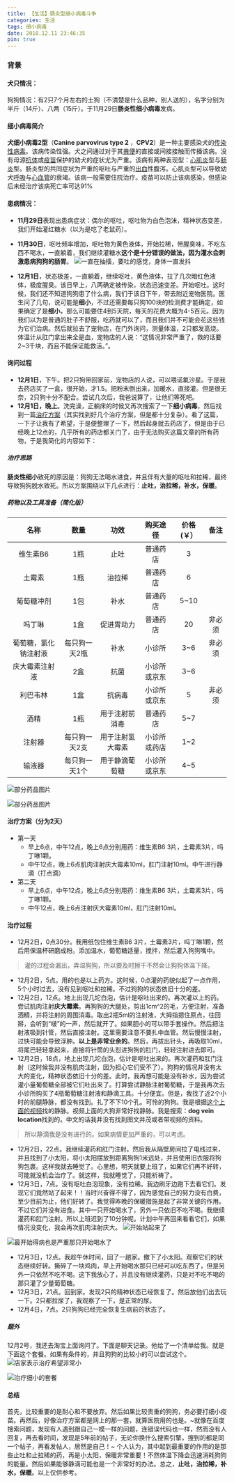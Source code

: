 ```yaml
---
title: 【生活】肠炎型细小病毒斗争
categories: 生活
tags: 细小病毒
date: 2018.12.11 23:46:35
pin: true
---
```

### 背景
#### 犬只情况：
狗狗情况：有2只7个月左右的土狗（不清楚是什么品种，别人送的），名字分别为半斤（14斤）、八两（15斤）。于11月29日**肠炎性细小病毒**发病。
#### 细小病毒简介
**犬细小病毒2型**（**Canine parvovirus type 2** ，**CPV2**）是一种主要感染犬的[传染性](https://zh.wikipedia.org/w/index.php?title=%E4%BC%A0%E6%9F%93%E6%80%A7&action=edit&redlink=1 "传染性（页面不存在）")[病毒](https://zh.wikipedia.org/wiki/%E7%97%85%E6%AF%92 "病毒")。该病传染性强。犬之间通过对于其[粪便](https://zh.wikipedia.org/wiki/%E7%B2%AA%E4%BE%BF "粪便")的直接或间接接触而传播该病。没有母源[抗体](https://zh.wikipedia.org/wiki/%E6%8A%97%E4%BD%93 "抗体")或[疫苗](https://zh.wikipedia.org/wiki/%E7%96%AB%E8%8B%97 "疫苗")保护的幼犬的症状尤为严重。该病有两种表现型：[心肌炎](https://zh.wikipedia.org/wiki/%E5%BF%83%E8%82%8C%E7%82%8E "心肌炎")型与[肠炎](https://zh.wikipedia.org/wiki/%E8%82%A0%E7%82%8E "肠炎")型。肠炎型的共同症状为严重的呕吐与严重的[出血](https://zh.wikipedia.org/wiki/%E5%87%BA%E8%A1%80 "出血")性腹泻。心肌炎型可以导致幼犬[呼吸](https://zh.wikipedia.org/wiki/%E5%91%BC%E5%90%B8 "呼吸")与[心血管](https://zh.wikipedia.org/wiki/%E5%BF%83%E8%A1%80%E7%AE%A1 "心血管")的衰竭。该病一般需要住院治疗。疫苗可以防止该病感染，但感染后未经治疗该病死亡率可达91%

#### 患病情况：
- **11月29日**表现出患病症状：偶尔的呕吐，呕吐物为白色泡沫，精神状态变差，我们开始灌红糖水（以为是吃了老鼠药）。


- **11月30日**，呕吐频率增加，呕吐物为黄色液体，开始拉稀，带腥臭味，不吃东西不喝水，一直躺着，我们继续灌糖水**这个是十分错误的做法，因为灌水会刺激患病狗狗的肠胃**。
![一直在抽搐，要吐的感觉，身体一直发抖](/img/live/1.webp)
- **12月1日**，状态极差，一直躺着，继续呕吐，黄色液体，拉了几次暗红色液体，极度腥臭。该日早上，八两确定被传染，状态迅速变差。开始呕吐。这时候，我们还不知道狗狗患了什么病，我们于该日下午，带去附近宠物医院。医生问了几句，说可能是**细小**，不过还需要每只狗100块的检测费才能确定，如果确定了是**细小**，那么可能要住4到5天院，每天的花费大概为4-5百元。因为我们以为是普通的肚子不舒服，吃药就可以了，而且我们并不可能会花这些钱为它们治病。然后就拉去了宠物店，在门外询问，测量体温，2只都发高烧。体温计从肛门拿出来全是血，宠物店的人说：“这情况非常严重了，救的话要2~3千块，而且不能保证能救活。”。

#### 询问过程
- **12月1日**，下午。把2只狗带回家前，宠物店的人说，可以喂诺氟沙星。于是我去药店买了一盒，很开始，才1.5。把粉末倒出来，加暖水，直接灌。但是很无奈，2只狗十分不配合。尝试几次后，我爸说算了，让他们等死吧。
- **12月1日，晚上**。洗完澡，正躺床的时候又再次搜索了一下**细小病毒**，然后找到一篇[治疗方案](https://pet.pclady.com.cn/161/1617749.html)（其实找到好几个治疗方案，但是都十分复杂）。看了这篇，一下子让我有了希望，于是便整理了一下，然后起身就去药店了，但是由于已经晚上12点的，几乎所有的药店都关门了，由于无法购买这篇文章的所有药物，于是我简化的内容如下：
##### 治疗思路
**肠炎性细小**致死的原因是：狗狗无法喝水进食，并且伴有大量的呕吐和拉稀，最终导致狗狗脱水致死。所以方案围绕以下几点进行：**止吐，治拉稀，补水，保暖**。
##### 药物以及工具准备（简化版）
|         名称         |      数量     |       功效       |   购买途径   | 价格(￥） |  备注  |
|:--------------------:|:-------------:|:----------------:|:------------:|:---------:|:------:|
|       维生素B6       |      1瓶      |       止吐       |   普通药店   |     3     |        |
|        土霉素        |      1瓶      |      治拉稀      |   普通药店   |     6     |        |
|      葡萄糖冲剂      |      1包      |       补水       |   普通药店   |    5~10   |        |
|        吗丁啉        |      1盒      |    促进胃动力    |   普通药店   |     20    | 非必须 |
| 葡萄糖，氯化钠注射液 | 每只狗一天2瓶 |       补水       |    小诊所    |    3~6    |   非必须     |
|    庆大霉素注射液    |      2盒      |       抗菌       | 小诊所或京东 |    3~6    |        |
|       利巴韦林       |      1盒      |      抗病毒      | 小诊所或京东 |     5     | 非必须 |
|       酒精       |      1瓶      |      用于注射前消毒      | 普通药店 |     5~7     |  |
|        注射器        | 每只狗一天2支 | 用于注射氢大霉素 | 小诊所或药店 |    1~2    |        |
|        输液器        | 每只狗一天1个 |  用于静滴葡萄糖  | 小诊所或京东 |    4~5    |        |


![部分药品图片](/img/live/2.webp)

![部分药品图片](/img/live/3.webp)
#### 治疗方案（分为2天）
- 第一天
  - 早上6点，中午12点，晚上6点分别用药：维生素B6 3片，土霉素3片，吗丁啉1颗。
  - 中午12点，晚上6点肌肉注射庆大霉素10ml，肛门注射10ml。中午进行静滴（打点滴）
- 第二天
  - 早上6点，中午12点，晚上6点分别用药：维生素B6 3片，土霉素3片，吗丁啉1颗。
  - 中午12点，晚上6点注射庆大霉素10ml，肛门注射10ml。
#### 治疗过程
- 12月2日，0点30分。我用纸包住维生素B6 3片，土霉素3片，吗丁啉1颗，然后用保温杯研磨成粉。添加温水，葡萄糖适量，搅拌，然后灌入狗狗嘴中。
> 灌的过程会漏出，弄湿狗狗，所以要及时擦干不然会让狗狗体温下降。
- 12月2日，5点。用的也是以上药方。这时候，0点灌的药貌似起了一点作用，5个小时过去，没有见到呕吐和拉稀。不过狗狗的状态依旧十分的差。
- 12月2日，12点。地上出现几坨白泡，估计是呕吐出来的。再次灌以上的药。尝试肌肉注射**庆大霉素**。再狗狗的大腿处，剪出1cm^2的毛，方便注射，准备酒精，并将注射的周围消毒。取出2瓶5ml的注射液，大拇指摁住原点，往回掰，会听到“啵”的一声，然后就开了。如果胆小的可以带手套操作。然后把注射液吸到针管，然后直接注射。这里需要注意不要扎中血管。然后慢慢注射，过快可能会导致浮肿。**以上是非常业余的**。然后，再拔出针头，再吸取10ml，将尾巴轻轻拿起来，直接将针筒的头怼进狗狗的肛门，轻轻注射进去即可。
- 12月2日，18点，地上出现几坨白泡，估计是呕吐出来的。再次灌药和肛门注射（这时候我并没有肌肉注射，因为担心它们受不了）。狗狗的情况并没有太大的变化，精神状态依旧十分的差。此时，我再想可能是没有补水，因为尝试灌小量葡萄糖全部被它们吐出来了。打算尝试静脉注射葡萄糖，于是我再次去小诊所购买了4瓶葡萄糖注射液和静滴工具。十分便宜。但是，我找了近2个小时的前腿静脉，都没有找到。扎了不下10个孔。可怜的狗狗。我是根据[这个上面的视频](https://www.atdove.org/video/canine-cephalic-vein-blood-collection)找的静脉。视频上面的大狗非常好找静脉。我是搜索：**dog vein location**找到的。中文的话我并没有找到图文并茂或者带视频的资料。
> 所以静滴我是没有进行的。如果病情更加严重的，可以考虑。
- 12月2日，22点。我继续灌药和肛门注射。然后我从隔壁房间拉了电线过来，并且找到了小太阳，将小太阳摆放到距离狗狗1米远处，并且使用旧衣服将狗狗包裹。这样我就去睡觉了。心里想，明天就要上班了，如果它们再不好转，可能就没机会治疗了。就这样，我就睡觉了，只能祈祷了。
- 12月3日，7点。没有呕吐白泡现象，没有拉稀。我边刷牙边跑下去看它们。发现它们竟然站了起来！！当时兴奋得不得了，因为感觉自己的努力没有白费，至少目前为止，他们好转了。我觉得昨晚的保暖措施是起了非常关键的作用。不过它们并没有进食。其中一只开始喝水了，另外一只依旧不吃不喝。我继续灌药和肛门注射。所以上班迟到了10分钟呢。计划中午再回来看看它们，如果情况没变化，我会再次肌肉注射庆大。
![开始站起来了](/img/live/4.webp)

![最开始得病也是严重那只开始喝水了](/img/live/5.webp)
- 12月3日，12点。我趁午休时间，回了一趟家。撤下了小太阳。观察它们的状态继续好转。撕碎了一块鸡肉，早上开始喝水那只已经可以吃东西了，但是另外一只依然不吃不喝。这下我放心了，并且没有继续灌药，只是对不吃不喝的那只灌了少量葡萄糖。
- 12月3日，21点。回到家。发现2只的精神状态已经恢复了。然后放他们出去玩一下。2只都拉尿了，我观察了一下，是正常的尿。
- 12月4日，7点。2只狗狗已经完全恢复生病前的状态了。

##### 题外
12月2号，我还去淘宝上面询问了。下面是聊天记录。他给了一个清单给我。就是下面这个套餐。如果有条件的，并且狗狗的比较小的可以尝试这个。
![店家表示治疗希望非常小](/img/live/6.webp)

![治疗细小的套餐](/img/live/7.webp)

#### 总结
首先，比较重要的是耐心和不要放弃。然后如果比较贵重的狗狗，务必要打细小疫苗。再然后，好像治疗方案都是网上的那一套，就算医院用的也是。~就像在百度搜索问题，发现有人遇到跟自己一模一样的问题，连错误代码也一样，然而没有人回复，再去看时间，发现是5年前的帖子，无论你换什么搜索引擎，搜到的都是同一个帖子，再看发帖人，居然是自己！~
个人认为，其中起到最重要的作用的是那些止吐和止拉稀的药，再是小太阳，保暖非常重要！不然体温下降会迅速消耗狗狗的能量。然后如果能够静滴可能也是一个非常好的办法。总之，**止吐，治拉稀，补水，保暖**。以上仅供参考。



